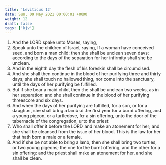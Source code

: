 ```yaml
---
title: 'Leviticus 12'
date: Sun, 09 May 2021 00:00:01 +0000
weight: 12
draft: false
tags: ['kjv'] 
---
```


1. And the LORD spake unto Moses, saying,
2. Speak unto the children of Israel, saying, If a woman have conceived seed, and born a man child: then she shall be unclean seven days; according to the days of the separation for her infirmity shall she be unclean.
3. And in the eighth day the flesh of his foreskin shall be circumcised.
4. And she shall then continue in the blood of her purifying three and thirty days; she shall touch no hallowed thing, nor come into the sanctuary, until the days of her purifying be fulfilled.
5. But if she bear a maid child, then she shall be unclean two weeks, as in her separation: and she shall continue in the blood of her purifying threescore and six days.
6. And when the days of her purifying are fulfilled, for a son, or for a daughter, she shall bring a lamb of the first year for a burnt offering, and a young pigeon, or a turtledove, for a sin offering, unto the door of the tabernacle of the congregation, unto the priest:
7. Who shall offer it before the LORD, and make an atonement for her; and she shall be cleansed from the issue of her blood. This is the law for her that hath born a male or a female.
8. And if she be not able to bring a lamb, then she shall bring two turtles, or two young pigeons; the one for the burnt offering, and the other for a sin offering: and the priest shall make an atonement for her, and she shall be clean.
